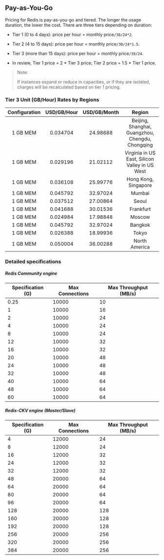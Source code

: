 ## Pay-as-You-Go
Pricing for Redis is pay-as-you-go and tiered. The longer the usage duration, the lower the cost. There are three tiers depending on duration:

- Tier 1 (0 to 4 days): price per hour = monthly price`/30/24*2`.

- Tier 2 (4 to 15 days): price per hour = monthly price`/30/24*1.5`.

- Tier 3 (more than 15 days): price per hour = monthly price`/30/24`.

- In review, Tier 1 price = 2 * Tier 3 price; Tier 2 price = 1.5 * Tier 1 price.
>Note:
>
>If instances expand or reduce in capacities, or if they are isolated, charges will be recalculated based on tier 1 pricing.

 ### Tier 3 Unit (GB/Hour) Rates by Regions
 | Configuration | USD/GB/Hour | USD/GB/Month | Region |
 |:--:|:--:|:--:|:--:|
 | 1 GB MEM |0.034704|24.98688| Beijing, Shanghai, Guangzhou, Chengdu, Chongqing |
 | 1 GB MEM |0.029196|21.02112| Virginia in US East, Silicon Valley in US West |
 | 1 GB MEM |0.036108|25.99776| Hong Kong, Singapore |
 | 1 GB MEM |0.045792|32.97024| Mumbai |
 | 1 GB MEM |0.037512|27.00864| Seoul |
 | 1 GB MEM |0.041688|30.01536| Frankfurt |
 | 1 GB MEM |0.024984|17.98848| Moscow |
 | 1 GB MEM |0.045792|32.97024| Bangkok |
 | 1 GB MEM |0.026388|18.99936| Tokyo |
 | 1 GB MEM |0.050004|36.00288| North America |

 ### Detailed specifications

 ##### Redis Community engine
 | Specification (G) | Max Connections | Max Throughput (MB/s) |
 | ---------- | ---------- | ------------------- | 
 | 0.25       | 10000       | 10                  |
 | 1          | 10000       | 16                  | 
 | 2          | 10000       | 24                  | 
 | 4          | 10000       | 24                  | 
 | 8          | 10000       | 24                  | 
 | 12         | 10000       | 32                  |
 | 16         | 10000       | 32                  | 
 | 20         | 10000       | 48                  | 
 | 24         | 10000       | 48                  | 
 | 32         | 10000       | 48                  | 
 | 40         | 10000       | 64                  | 
 | 48         | 10000       | 64                  | 
 | 60         | 10000       | 64                  | 

 ##### Redis-CKV engine (Master/Slave)
 | Specification (G) | Max Connections | Max Throughput (MB/s) |
 | ---------- | ---------- | ------------------- |
 | 4          | 12000       | 24                  | 
 | 8          | 12000       | 24                  |
 | 16         | 12000       | 32                  | 
 | 24         | 12000       | 32                  | 
 | 32         | 12000       | 32                  | 
 | 48         | 20000      | 64                  | 
 | 64         | 20000      | 64                  | 
 | 80         | 20000      | 64                  | 
 | 96         | 20000      | 64                  | 
 | 128        | 20000      | 128                 | 
 | 160        | 20000      | 128                 | 
 | 192        | 20000      | 128                 | 
 | 256        | 20000      | 256                 | 
 | 320        | 20000      | 256                 | 
 | 384        | 20000      | 256                 | 




